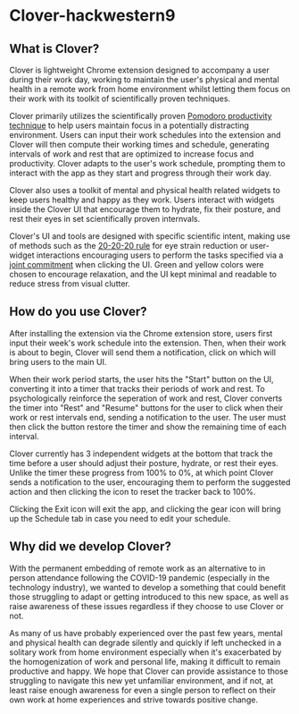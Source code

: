 # Clover-hackwestern9

## What is Clover?

Clover is lightweight Chrome extension designed to accompany a user during their work day, working to maintain the user's physical and mental health in a remote work from home environment whilst letting them focus on their work with its toolkit of scientifically proven techniques.

Clover primarily utilizes the scientifically proven [Pomodoro productivity technique](https://science.nichd.nih.gov/confluence/display/newsletter/2020/05/07/The+Pomodoro+Technique%3A+An+Effective+Time+Management+Tool) to help users maintain focus in a potentially distracting environment. Users can input their work schedules into the extension and Clover will then compute their working times and schedule, generating intervals of work and rest that are optimized to increase focus and productivity. Clover adapts to the user's work schedule, prompting them to interact with the app as they start and progress through their work day. 

Clover also uses a toolkit of mental and physical health related widgets to keep users healthy and happy as they work. Users interact with widgets inside the Clover UI that encourage them to hydrate, fix their posture, and rest their eyes in set scientifically proven internvals. 

Clover's UI and tools are designed with specific scientific intent, making use of methods such as the [20-20-20 rule](https://opto.ca/eye-health-library/20-20-20-rule) for eye strain reduction or user-widget interactions encouraging users to perform the tasks specified via a [joint commitment](https://www.ncbi.nlm.nih.gov/pmc/articles/PMC4700132) when clicking the UI. Green and yellow colors were chosen to encourage relaxation, and the UI kept minimal and readable to reduce stress from visual clutter. 

## How do you use Clover?

After installing the extension via the Chrome extension store, users first input their week's work schedule into the extension. Then, when their work is about to begin, Clover will send them a notification, click on which will bring users to the main UI. 

When their work period starts, the user hits the "Start" button on the UI, converting it into a timer that tracks their periods of work and rest. To psychologically reinforce the seperation of work and rest, Clover converts the timer into "Rest" and "Resume" buttons for the user to click when their work or rest intervals end, sending a notification to the user. The user must then click the button restore the timer and show the remaining time of each interval. 

Clover currently has 3 independent widgets at the bottom that track the time before a user should adjust their posture, hydrate, or rest their eyes. Unlike the timer these progress from 100% to 0%, at which point Clover sends a notification to the user, encouraging them to perform the suggested action and then clicking the icon to reset the tracker back to 100%. 

Clicking the Exit icon will exit the app, and clicking the gear icon will bring up the Schedule tab in case you need to edit your schedule. 

## Why did we develop Clover?

With the permanent embedding of remote work as an alternative to in person attendance following the COVID-19 pandemic (especially in the technology industry), we wanted to develop a something that could benefit those struggling to adapt or getting introduced to this new space, as well as raise awareness of these issues regardless if they choose to use Clover or not. 

As many of us have probably experienced over the past few years, mental and physical health can degrade silently and quickly if left unchecked in a solitary work from home environment especially when it's exacerbated by the homogenization of work and personal life, making it difficult to remain productive and happy. We hope that Clover can provide assistance to those struggling to navigate this new yet unfamiliar environment, and if not, at least raise enough awareness for even a single person to reflect on their own work at home experiences and strive towards positive change.
